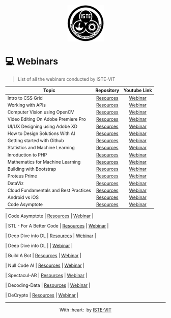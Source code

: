 <p align="center"><a href="https://istevit.in/" target="_blank"><img src="./ISTE_logo.png"  alt="ISTE-VIT"></a>
</p>



# 💻 Webinars

> List of all the webinars conducted by ISTE-VIT


| Topic                                                                                         |                                 Repository                         |                                                              Youtube Link                                                         |
| --------------------------------------------------------------------------------------------- | :-------------------------------------------------------------------: |  :----------------------------------------------------------------------------------------------------------------------------: |              
| Intro to CSS Grid                                                    | [Resources](https://github.com/ISTE-VIT/css-grid)        | [Webinar](https://www.youtube.com/watch?v=ugYSubqZf0I)  |  
| Working with APIs                                                    | [Resources ](https://github.com/ISTE-VIT/Working-with-APIs)        | [Webinar](https://www.youtube.com/watch?v=SvULk4H1s8w)  |    
| Computer Vision using OpenCV                                                     | [Resources](https://github.com/ISTE-VIT/Computer-Vision-using-OpenCV)        | [Webinar](https://www.youtube.com/watch?v=91uBNFQOlRE)  |    
| Video Editing On Adobe Premiere Pro                                       | [Resources](https://github.com/ISTE-VIT/Video-editing-on-premier-pro-webinar)        | [Webinar](https://www.youtube.com/watch?v=lNkquXP0wLA)  |    
| UI/UX Designing using Adobe XD                                                    | [Resources](https://github.com/ISTE-VIT/ui-ux-design-webinar)        | [Webinar](https://www.youtube.com/watch?v=YKKyV14VgE0)  |    
| How to Design Solutions With AI                                                   | [Resources](https://github.com/ISTE-VIT/)        | [Webinar](https://www.youtube.com/watch?v=2_MFW3mCj5E)  |    
| Getting started with Github                                                   | [Resources](https://github.com/ISTE-VIT/git-seminar)        | [Webinar](https://www.youtube.com/watch?v=qfC-02baShs)  |    
| Statistics and Machine Learning                                                  | [Resources](https://github.com/ISTE-VIT/)        | [Webinar](https://www.youtube.com/watch?v=07GHVv5ceaQ)  |    
| Inroduction to PHP                                                 | [Resources](https://github.com/ISTE-VIT/php-webinar)        | [Webinar](https://www.youtube.com/watch?v=THI2hwhIghE)  | 
| Mathematics for Machine Learning                                                | [Resources](https://github.com/ISTE-VIT/)        | [Webinar](https://www.youtube.com/watch?v=RP27N8sE2Hc)  |  
| Building with Bootstrap                                            | [Resources](https://github.com/ISTE-VIT/Building-with-Bootstrap)        | [Webinar](https://www.youtube.com/watch?v=GEaaq2CE_84)  | 
| Proteus Prime                                           | [Resources](https://github.com/ISTE-VIT/Proteus-Prime)        | [Webinar](https://www.youtube.com/watch?v=vNdBHwyuniE)  |  
| DataViz                                          | [Resources](https://github.com/ISTE-VIT/DataViz)        | [Webinar](https://www.youtube.com/watch?v=dautTQ7k99w)  |  
| Cloud Fundamentals and Best Practices                                     | [Resources](https://github.com/ISTE-VIT/)        | [Webinar](https://www.youtube.com/watch?v=THds-sDCldE)  |  
| Android vs iOS                                    | [Resources](https://github.com/ISTE-VIT/)        | [Webinar](https://www.youtube.com/watch?v=MvmYc84RuXE)  |  
| Code Asymptote                                  | [Resources](https://github.com/ISTE-VIT/Code-Asymptote)        | [Webinar](https://www.youtube.com/watch?v=4SbnwTEnnHo)  |  

| Code Asymptote                                  | [Resources](https://github.com/ISTE-VIT/Code-Asymptote)        | [Webinar](https://www.youtube.com/watch?v=4SbnwTEnnHo)  | 


| STL - For A Better Code                                | [Resources](https://github.com/ISTE-VIT/STL-For-a-Better-Code)        | [Webinar](hhttps://www.youtube.com/watch?v=3bGlEM4sbNQ)  | 

| Deep Dive into DL                                 | [Resources](https://github.com/ISTE-VIT/Deep-Dive-into-DL)        | [Webinar](https://www.youtube.com/watch?v=H5qBLd2Tua4)  | 

| Deep Dive into DL                                 |        | [Webinar](https://www.youtube.com/watch?v=wcJm1ikVj20)  | 

| Build A Bot                                 | [Resources](https://github.com/ISTE-VIT/Build-a-bot)        | [Webinar](https://www.youtube.com/watch?v=WKGxq8oqMXM)  | 


| Null Code AI                                 | [Resources](https://github.com/ISTE-VIT/Null-Code-AI)        | [Webinar](https://www.youtube.com/watch?v=E7PGac3jwPU)  | 

| Spectacul-AR                                  | [Resources](https://github.com/ISTE-VIT/Spectacul-AR)        | [Webinar](https://www.youtube.com/watch?v=k4_RjiDUSZM)  |

| Decoding-Data                                  | [Resources](https://github.com/ISTE-VIT/Decoding-Data)        | [Webinar](https://youtu.be/nbFNh_Zo2-w)  | 

| DeCrypto                                 | [Resources](https://github.com/ISTE-VIT/DeCrypto)        | [Webinar](https://youtu.be/wRQCemRueTw)  | 

<hr>
<p align="center">
	With :heart: &nbsp;by <a href="https://istevit.in/" target="_blank">ISTE-VIT</a>
</p>
